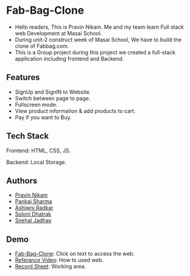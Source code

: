 
# Fab-Bag-Clone

- Hello readers, This is Pravin Nikam. Me and my team learn Full stack web Development at Masai School.
- During unit-2 construct week of Masai School, We have to build the clone of Fabbag.com.
- This is a Group project during this project we created a full-stack application including frontend and Backend.


## Features

- SignUp and SignIN to Website.
- Switch between page to page.
- Fullscreen mode.
- View product information & add products to cart.
- Pay if you want to Buy.


## Tech Stack

Frontend: HTML, CSS, JS.

Backend: Local Storage.


## Authors

- [Pravin Nikam](https://github.com/pravindnikam07)
- [Pankaj Sharma](https://github.com/panditj)
- [Ashiwni Radkar](https://github.com/ashwiniradkar123)
- [Soloni Dhatrak](https://github.com/saloni789)
- [Snehal Jadhav](https://github.com/8975380494)

## Demo

- [Fab-Bag-Clone](https://silver-cat-1aeb55.netlify.app/index.html): Click on text to access the web.
- [Referance Video](https://drive.google.com/file/d/1EwLZkfR-CL6AFNJLskA4QivEvwrn4YPH/view): How to used web.
- [Record Sheet](https://docs.google.com/spreadsheets/d/1XrE4hn60p3aFV-QG9qiwkeaPwT80dErwPbYxHPoE7p0/edit?usp=sharing): Working area.